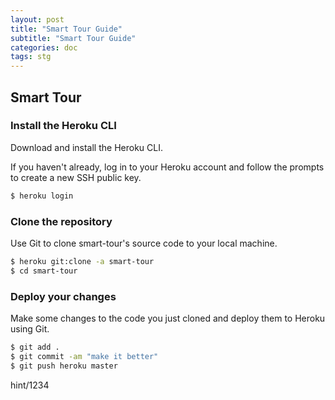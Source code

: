 ```yaml
---
layout: post
title: "Smart Tour Guide"
subtitle: "Smart Tour Guide"
categories: doc
tags: stg
---
```


## Smart Tour 

### Install the Heroku CLI

Download and install the Heroku CLI.

If you haven't already, log in to your Heroku account and follow the prompts to create a new SSH public key.

```bash
$ heroku login
```

### Clone the repository

Use Git to clone smart-tour's source code to your local machine.

```bash
$ heroku git:clone -a smart-tour
$ cd smart-tour
```

### Deploy your changes

Make some changes to the code you just cloned and deploy them to Heroku using Git.

```bash
$ git add .
$ git commit -am "make it better"
$ git push heroku master
```

hint/1234